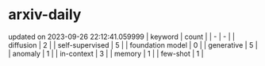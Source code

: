 # arxiv-daily
updated on 2023-09-26 22:12:41.059999
| keyword | count |
| - | - |
| diffusion | 2 |
| self-supervised | 5 |
| foundation model | 0 |
| generative | 5 |
| anomaly | 1 |
| in-context | 3 |
| memory | 1 |
| few-shot | 1 |
